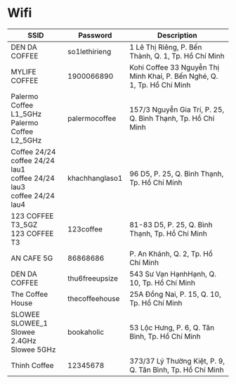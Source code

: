 # Wifi

|SSID|Password|Description
|-|-|-
|DEN DA COFFEE|so1lethirieng|1 Lê Thị Riêng, P. Bến Thành, Q. 1, Tp. Hồ Chí Minh
|MYLIFE COFFEE|1900066890|Kohi Coffee 33 Nguyễn Thị Minh Khai, P. Bến Nghé, Q. 1, Tp. Hồ Chí Minh
|Palermo Coffee L1_5GHz<br>Palermo Coffee L2_5GHz|palermocoffee|157/3 Nguyễn Gia Trí, P. 25, Q. Bình Thạnh, Tp. Hồ Chí Minh
|Coffee 24/24<br>coffee 24/24 lau1<br>coffee 24/24 lau3<br>coffee 24/24 lau4|khachhanglaso1|96 D5, P. 25, Q. Bình Thạnh, Tp. Hồ Chí Minh
|123 COFFEE T3_5GZ<br>123 COFFEE T3|123coffee|81-83 D5, P. 25, Q. Bình Thạnh, Tp. Hồ Chí Minh
|AN CAFE 5G|86868686|P. An Khánh, Q. 2, Tp. Hồ Chí Minh
|DEN DA COFFEE|thu6freeupsize|543 Sư Vạn HạnhHạnh, Q. 10, Tp. Hồ Chí Minh
|The Coffee House|thecoffeehouse|25A Đồng Nai, P. 15, Q. 10, Tp. Hồ Chí Minh
|SLOWEE<br>SLOWEE_1<br>Slowee 2.4GHz<br>Slowee 5GHz|bookaholic|53 Lộc Hưng, P. 6, Q. Tân Bình, Tp. Hồ Chí Minh
|Thinh Coffee|12345678|373/37 Lý Thường Kiệt, P. 9, Q. Tân Bình, Tp. Hồ Chí Minh